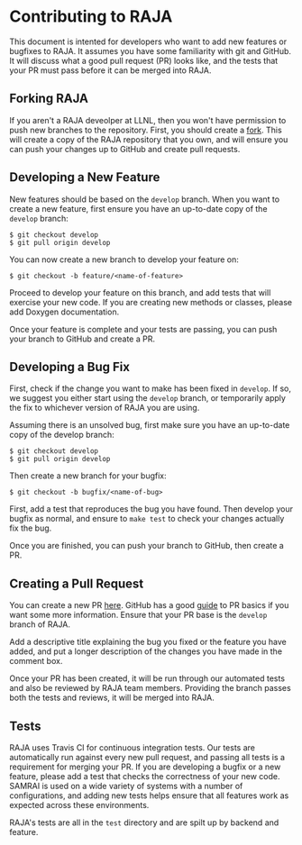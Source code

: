 # Contributing to RAJA

This document is intented for developers who want to add new features or
bugfixes to RAJA. It assumes you have some familiarity with git and GitHub. It
will discuss what a good pull request (PR) looks like, and the tests that your
PR must pass before it can be merged into RAJA.

## Forking RAJA

If you aren't a RAJA deveolper at LLNL, then you won't have permission to push
new branches to the repository. First, you should create a
[fork](https://github.com/LLNL/RAJA#fork-destination-box). This will create a
copy of the RAJA repository that you own, and will ensure you can push your
changes up to GitHub and create pull requests.

## Developing a New Feature

New features should be based on the `develop` branch. When you want to create a
new feature, first ensure you have an up-to-date copy of the `develop` branch:

    $ git checkout develop
    $ git pull origin develop

You can now create a new branch to develop your feature on:

    $ git checkout -b feature/<name-of-feature>

Proceed to develop your feature on this branch, and add tests that will exercise
your new code. If you are creating new methods or classes, please add Doxygen
documentation.

Once your feature is complete and your tests are passing, you can push your
branch to GitHub and create a PR.

## Developing a Bug Fix

First, check if the change you want to make has been fixed in `develop`. If so,
we suggest you either start using the `develop` branch, or temporarily apply the
fix to whichever version of RAJA you are using.

Assuming there is an unsolved bug, first make sure you have an up-to-date copy
of the develop branch:

    $ git checkout develop
    $ git pull origin develop

Then create a new branch for your bugfix:

    $ git checkout -b bugfix/<name-of-bug>

First, add a test that reproduces the bug you have found. Then develop your
bugfix as normal, and ensure to `make test` to check your changes actually fix
the bug.

Once you are finished, you can push your branch to GitHub, then create a PR.

## Creating a Pull Request

You can create a new PR [here](https://github.com/LLNL/RAJA/compare). GitHub
has a good [guide](https://help.github.com/articles/about-pull-requests/) to PR
basics if you want some more information. Ensure that your PR base is the
`develop` branch of RAJA.

Add a descriptive title explaining the bug you fixed or the feature you have
added, and put a longer description of the changes you have made in the comment
box.

Once your PR has been created, it will be run through our automated tests and
also be reviewed by RAJA team members. Providing the branch passes both the
tests and reviews, it will be merged into RAJA.

## Tests

RAJA uses Travis CI for continuous integration tests. Our tests are
automatically run against every new pull request, and passing all tests is a
requirement for merging your PR. If you are developing a bugfix or a new
feature, please add a test that checks the correctness of your new code. SAMRAI
is used on a wide variety of systems with a number of configurations, and adding
new tests helps ensure that all features work as expected across these
environments.

RAJA's tests are all in the `test` directory and are spilt up by backend and feature.
